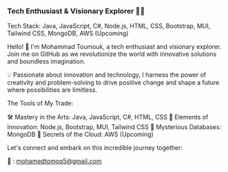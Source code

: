 ### Tech Enthusiast & Visionary Explorer 🚀💡

Tech Stack: Java, JavaScript, C#, Node.js, HTML, CSS, Bootstrap, MUI, Tailwind CSS, MongoDB, AWS (Upcoming)

Hello! 👋 I'm Mohammad Toumouk, a tech enthusiast and visionary explorer. Join me on GitHub as we revolutionize the world with innovative solutions and boundless imagination.

💡 Passionate about innovation and technology, I harness the power of creativity and problem-solving to drive positive change and shape a future where possibilities are limitless.

The Tools of My Trade:

🛠️ Mastery in the Arts: Java, JavaScript, C#, HTML, CSS
🌌 Elements of Innovation: Node.js, Bootstrap, MUI, Tailwind CSS
🔧 Mysterious Databases: MongoDB
🌟 Secrets of the Cloud: AWS (Upcoming)

Let's connect and embark on this incredible journey together:


📧 : mohamedtomoq5@gmail.com


